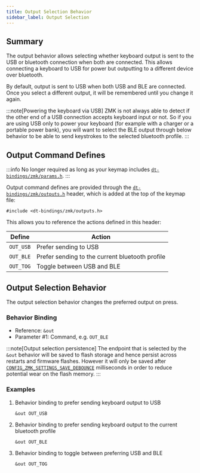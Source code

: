 ```yaml
---
title: Output Selection Behavior
sidebar_label: Output Selection
---
```


## Summary

The output behavior allows selecting whether keyboard output is sent to the
USB or bluetooth connection when both are connected. This allows connecting a
keyboard to USB for power but outputting to a different device over bluetooth.

By default, output is sent to USB when both USB and BLE are connected.
Once you select a different output, it will be remembered until you change it again.

:::note[Powering the keyboard via USB]
ZMK is not always able to detect if the other end of a USB connection accepts keyboard input or not.
So if you are using USB only to power your keyboard (for example with a charger or a portable power bank), you will want
to select the BLE output through below behavior to be able to send keystrokes to the selected bluetooth profile.
:::

## Output Command Defines

:::info
No longer required as long as your keymap includes [`dt-bindings/zmk/params.h`](https://github.com/zmkfirmware/zmk/blob/main/app/include/dt-bindings/zmk/all.h).
:::

Output command defines are provided through the [`dt-bindings/zmk/outputs.h`](https://github.com/zmkfirmware/zmk/blob/main/app/include/dt-bindings/zmk/outputs.h)
header, which is added at the top of the keymap file:

```dts
#include <dt-bindings/zmk/outputs.h>
```

This allows you to reference the actions defined in this header:

| Define    | Action                                          |
| --------- | ----------------------------------------------- |
| `OUT_USB` | Prefer sending to USB                           |
| `OUT_BLE` | Prefer sending to the current bluetooth profile |
| `OUT_TOG` | Toggle between USB and BLE                      |

## Output Selection Behavior

The output selection behavior changes the preferred output on press.

### Behavior Binding

- Reference: `&out`
- Parameter #1: Command, e.g. `OUT_BLE`

:::note[Output selection persistence]
The endpoint that is selected by the `&out` behavior will be saved to flash storage and hence persist across restarts and firmware flashes.
However it will only be saved after [`CONFIG_ZMK_SETTINGS_SAVE_DEBOUNCE`](../../config/system.md#general) milliseconds in order to reduce potential wear on the flash memory.
:::

### Examples

1. Behavior binding to prefer sending keyboard output to USB

   ```dts
   &out OUT_USB
   ```

1. Behavior binding to prefer sending keyboard output to the current bluetooth profile

   ```dts
   &out OUT_BLE
   ```

1. Behavior binding to toggle between preferring USB and BLE

   ```dts
   &out OUT_TOG
   ```
